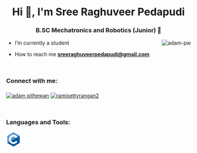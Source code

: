   <h1 align="center">Hi 👋, I'm Sree Raghuveer Pedapudi </h1>
<h3 align="center">B.SC Mechatronics and Robotics (Junior) 🌟</h3>

<p><img align="right" src="https://github.com/Adam-pw/Adam-pw/blob/main/animation_500_kxa883sd.gif" alt="adam-pw"></p>
<ul>
<li>
<p> I’m currently a  student  </p>
</li>
<li>
<p> How to reach me <strong><a href="mailto:sreeraghuveerpedapudi@gmail.com">sreeraghuveerpedapudi@gmail.com</a></strong></p>
</li>
</ul>
<br>
<h3 align="left">Connect with me:</h3>
<p align="left">
  <a href="" target="blank"><img align="middle" src="https://raw.githubusercontent.com/rahuldkjain/github-profile-readme-generator/master/src/images/icons/Social/linked-in-alt.svg" alt="adam pithewan" height="30" width="40"></a>

  <a href="https://www.hackerrank.com/profile/sreeraghuveerpe1" target="blank">
<img align="middle" src="https://raw.githubusercontent.com/rahuldkjain/github-profile-readme-generator/master/src/images/icons/Social/hackerrank.svg" alt="ramisettyrangan2" height="30" width="40">
</a>

</p>
<br>
<h3 align="left">Languages and Tools:</h3>
<p align="left">  
  <a href="https://www.cprogramming.com/" target="_blank" rel="noreferrer"> <img src="https://raw.githubusercontent.com/devicons/devicon/master/icons/c/c-original.svg" alt="c" width="40" height="40"> </a> 
</p>
